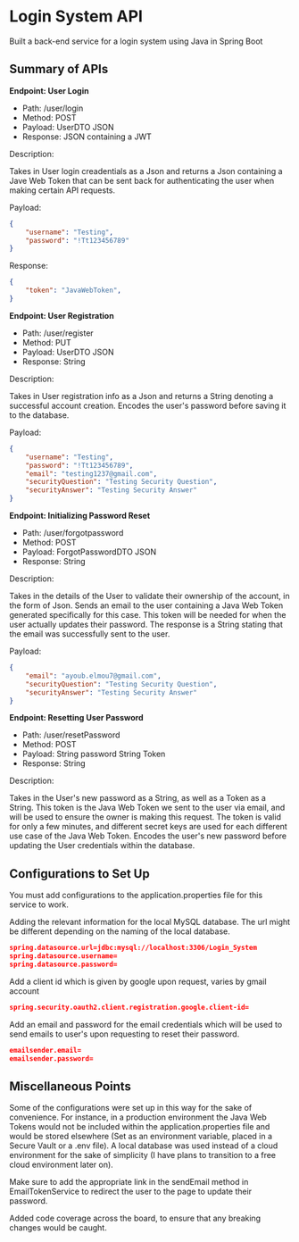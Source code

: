 # **Login System API**

Built a back-end service for a login system using Java in Spring Boot

## __Summary of APIs__

**Endpoint: User Login**

* Path: /user/login
* Method: POST
* Payload: UserDTO JSON
* Response: JSON containing a JWT

Description:

Takes in User login creadentials as a Json and returns a Json containing a Jave Web Token that can be sent back for authenticating the user when making certain API requests.

Payload:

```json
{
    "username": "Testing",
    "password": "!Tt123456789"
}
```

Response:

```json
{
    "token": "JavaWebToken",
}
```

**Endpoint: User Registration**

* Path: /user/register
* Method: PUT
* Payload: UserDTO JSON
* Response: String

Description:

Takes in User registration info as a Json and returns a String denoting a successful account creation. Encodes the user's password before saving it to the database.

Payload:

```json
{
    "username": "Testing",
    "password": "!Tt123456789",
    "email": "testing1237@gmail.com",
    "securityQuestion": "Testing Security Question",
    "securityAnswer": "Testing Security Answer"
}
```

**Endpoint: Initializing Password Reset**

* Path: /user/forgotpassword
* Method: POST
* Payload: ForgotPasswordDTO JSON
* Response: String

Description:

Takes in the details of the User to validate their ownership of the account, in the form of Json. Sends an email to the user containing a Java Web Token generated specifically for this case. 
This token will be needed for when the user actually updates their password. The response is a String stating that the email was successfully sent to the user. 

Payload:

```json
{
    "email": "ayoub.elmou7@gmail.com",
    "securityQuestion": "Testing Security Question",
    "securityAnswer": "Testing Security Answer"
}
```

**Endpoint: Resetting User Password**

* Path: /user/resetPassword
* Method: POST
* Payload: String password
           String Token 
* Response: String

Description:

Takes in the User's new password as a String, as well as a Token as a String. This token is the Java Web Token we sent to the user via email, and will be used to ensure the owner is making this request. 
The token is valid for only a few minutes, and different secret keys are used for each different use case of the Java Web Token. Encodes the user's new password before updating the User credentials within the database.

## __Configurations to Set Up__

You must add configurations to the application.properties file for this service to work. 

Adding the relevant information for the local MySQL database. The url might be different depending on the naming of the local database.

```json
spring.datasource.url=jdbc:mysql://localhost:3306/Login_System
spring.datasource.username=
spring.datasource.password=
```

Add a client id which is given by google upon request, varies by gmail account

```json
spring.security.oauth2.client.registration.google.client-id=
```


Add an email and password for the email credentials which will be used to send emails to user's upon requesting to reset their password.

```json
emailsender.email=
emailsender.password=
```

## __Miscellaneous Points__

Some of the configurations were set up in this way for the sake of convenience. For instance, in a production environment the Java Web Tokens would not be included within the application.properties file and would be stored
elsewhere (Set as an environment variable, placed in a Secure Vault or a .env file). A local database was used instead of a cloud environment for the sake of simplicity (I have plans to transition to a free cloud environment 
later on).

Make sure to add the appropriate link in the sendEmail method in EmailTokenService to redirect the user to the page to update their password.

Added code coverage across the board, to ensure that any breaking changes would be caught.


  
